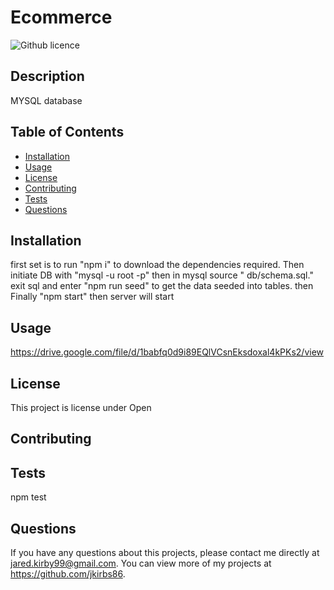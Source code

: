 # Ecommerce
  ![Github licence](http://img.shields.io/badge/license-Open-blue.svg)
  
  ## Description 
  MYSQL database
  ## Table of Contents
  * [Installation](#installation)
  * [Usage](#usage)
  * [License](#license)
  * [Contributing](#contributing)
  * [Tests](#tests)
  * [Questions](#questions)
  
  ## Installation 
  first set is to run "npm i" to download the dependencies required. Then initiate DB with "mysql -u root -p" then in mysql source " db/schema.sql." exit sql and enter "npm run seed" to get the data seeded into tables. then Finally "npm start" then server will start
  ## Usage 
  https://drive.google.com/file/d/1babfq0d9i89EQlVCsnEksdoxal4kPKs2/view
  ## License 
  This project is license under Open
  ## Contributing 
  
  ## Tests
  npm test
  ## Questions
  If you have any questions about this projects, please contact me directly at jared.kirby99@gmail.com. You can view more of my projects at https://github.com/jkirbs86.
